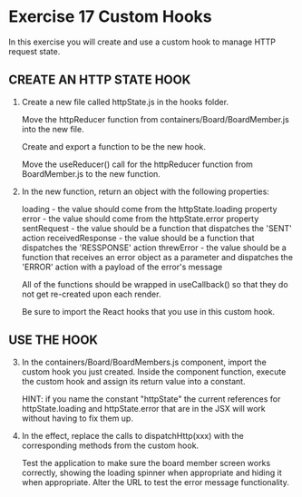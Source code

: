 Exercise 17 Custom Hooks
========================

In this exercise you will create and use a custom hook to manage HTTP request state.


## CREATE AN HTTP STATE HOOK

1. Create a new file called httpState.js in the hooks folder.

	Move the httpReducer function from containers/Board/BoardMember.js into the new file.

	Create and export a function to be the new hook. 

	Move the useReducer() call for the httpReducer function from BoardMember.js to
	the new function.


2. In the new function, return an object with the following properties:

	loading 			- the value should come from the httpState.loading property
	error 				- the value should come from the httpState.error property
	sentRequest			- the value should be a function that dispatches the 'SENT' action
	receivedResponse	- the value should be a function that dispatches the 'RESSPONSE' action
	threwError			- the value should be a function that receives an error object as a parameter
							and dispatches the 'ERROR' action with a payload of the error's message

	All of the functions should be wrapped in useCallback() so that they do not get 
	re-created upon each render.

	Be sure to import the React hooks that you use in this custom hook.



## USE THE HOOK

3. In the containers/Board/BoardMembers.js component, import the custom hook you
	just created. Inside the component function, execute the custom hook and assign
	its return value into a constant.

	HINT: if you name the constant "httpState" the current references for
	httpState.loading and httpState.error that are in the JSX will work without
	having to fix them up.


4. In the effect, replace the calls to dispatchHttp(xxx) with the corresponding
	methods from the custom hook.


	Test the application to make sure the board member screen works correctly,
	showing the loading spinner when appropriate and hiding it when appropriate.
	Alter the URL to test the error message functionality.
